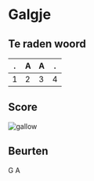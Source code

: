 # Galgje

## Te raden woord

|.|A|A|.|
|-|-|-|-|
|1|2|3|4|

## Score
![gallow](./images/2.png)

## Beurten
G A